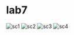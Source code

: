 # lab7



![sc1](https://user-images.githubusercontent.com/117661420/205556809-3df7ae61-5fa6-4ba1-b1a2-8baf0da76912.jpeg)
![sc2](https://user-images.githubusercontent.com/117661420/205556814-b82395b6-0a5f-43c7-afaa-6807a8506033.jpeg)
![sc3](https://user-images.githubusercontent.com/117661420/205556815-bab6791a-ed23-4d9b-991d-2b902a34f0a6.jpeg)
![sc4](https://user-images.githubusercontent.com/117661420/205556817-ff4e2176-8ff2-4a25-8565-2d9bbcc80669.jpeg)

